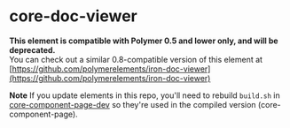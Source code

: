 core-doc-viewer
================

**This element is compatible with Polymer 0.5 and lower only, and will be deprecated.**  
You can check out a similar 0.8-compatible version of this element at [https://github.com/polymerelements/iron-doc-viewer](https://github.com/polymerelements/iron-doc-viewer)


**Note** If you update elements in this repo, you'll need to rebuild `build.sh` in [core-component-page-dev](https://github.com/Polymer/core-component-page-dev) so they're used in the compiled version (core-component-page).
